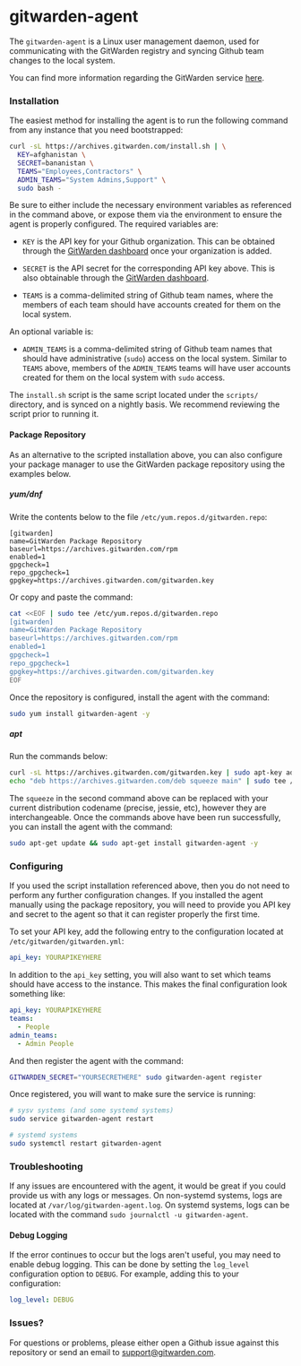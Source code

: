 # gitwarden-agent

The `gitwarden-agent` is a Linux user management daemon, used for communicating with the GitWarden registry and syncing Github team changes to the local system. 

You can find more information regarding the GitWarden service [here](https://gitwarden.com).

### Installation

The easiest method for installing the agent is to run the following command from any instance that you need bootstrapped:

```sh
curl -sL https://archives.gitwarden.com/install.sh | \
  KEY=afghanistan \
  SECRET=bananistan \
  TEAMS="Employees,Contractors" \
  ADMIN_TEAMS="System Admins,Support" \
  sudo bash -
```

Be sure to either include the necessary environment variables as referenced in the command above, or expose them via the environment to ensure the agent is properly configured. The required variables are:

* `KEY` is the API key for your Github organization. This can be obtained through the [GitWarden dashboard](https://gitwarden.com) once your organization is added.

* `SECRET` is the API secret for the corresponding API key above. This is also obtainable through the [GitWarden dashboard](https://gitwarden.com).

* `TEAMS` is a comma-delimited string of Github team names, where the members of each team should have accounts created for them on the local system.

An optional variable is:

* `ADMIN_TEAMS` is a comma-delimited string of Github team names that should have administrative (`sudo`) access on the local system. Similar to `TEAMS` above, members of the `ADMIN_TEAMS` teams will have user accounts created for them on the local system with `sudo` access.

The `install.sh` script is the same script located under the `scripts/` directory, and is synced on a nightly basis. We recommend reviewing the script prior to running it.

#### Package Repository

As an alternative to the scripted installation above, you can also configure your package manager to use the GitWarden package repository using the examples below.

##### yum/dnf

Write the contents below to the file `/etc/yum.repos.d/gitwarden.repo`:

```
[gitwarden]
name=GitWarden Package Repository
baseurl=https://archives.gitwarden.com/rpm
enabled=1
gpgcheck=1
repo_gpgcheck=1
gpgkey=https://archives.gitwarden.com/gitwarden.key
```

Or copy and paste the command:

```sh
cat <<EOF | sudo tee /etc/yum.repos.d/gitwarden.repo
[gitwarden]
name=GitWarden Package Repository
baseurl=https://archives.gitwarden.com/rpm
enabled=1
gpgcheck=1
repo_gpgcheck=1
gpgkey=https://archives.gitwarden.com/gitwarden.key
EOF
```

Once the repository is configured, install the agent with the command:

```sh
sudo yum install gitwarden-agent -y
```

##### apt

Run the commands below:

```sh
curl -sL https://archives.gitwarden.com/gitwarden.key | sudo apt-key add -
echo "deb https://archives.gitwarden.com/deb squeeze main" | sudo tee /etc/apt/sources.list.d/gitwarden.list
```

The `squeeze` in the second command above can be replaced with your current distribution codename (precise, jessie, etc), however they are interchangeable. Once the commands above have been run successfully, you can install the agent with the command:

```sh
sudo apt-get update && sudo apt-get install gitwarden-agent -y
```

### Configuring

If you used the script installation referenced above, then you do not need to perform any further configuration changes. If you installed the agent manually using the package repository, you will need to provide you API key and secret to the agent so that it can register properly the first time.

To set your API key, add the following entry to the configuration located at `/etc/gitwarden/gitwarden.yml`:

```yml
api_key: YOURAPIKEYHERE
```

In addition to the `api_key` setting, you will also want to set which teams should have access to the instance. This makes the final configuration look something like:

```yml
api_key: YOURAPIKEYHERE
teams:
  - People
admin_teams:
  - Admin People
```

And then register the agent with the command:

```sh
GITWARDEN_SECRET="YOURSECRETHERE" sudo gitwarden-agent register
```

Once registered, you will want to make sure the service is running:

```sh
# sysv systems (and some systemd systems)
sudo service gitwarden-agent restart

# systemd systems
sudo systemctl restart gitwarden-agent
```

### Troubleshooting

If any issues are encountered with the agent, it would be great if you could provide us with any logs or messages. On non-systemd systems, logs are located at `/var/log/gitwarden-agent.log`. On systemd systems, logs can be located with the command `sudo journalctl -u gitwarden-agent`. 

#### Debug Logging

If the error continues to occur but the logs aren't useful, you may need to enable debug logging. This can be done by setting the `log_level` configuration option to `DEBUG`. For example, adding this to your configuration:

```yml
log_level: DEBUG
```

### Issues?

For questions or problems, please either open a Github issue against this repository or send an email to support@gitwarden.com.
